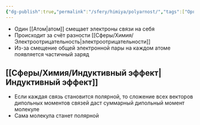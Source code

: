 ```yaml
---
{"dg-publish":true,"permalink":"/sfery/himiya/polyarnost/","tags":["Органика"]}
---
```


- Один [[Атом\|атом]] смещает электроны связи на себя
- Происходит за счёт разности [[Сферы/Химия/Электроотрицательность\|электроотрицательности]] 
- Из-за смещение общей электронной пары на каждом атоме появляется частичный заряд 
## [[Сферы/Химия/Индуктивный эффект\|Индуктивный эффект]]
- Если каждая связь становится полярной, то сложение всех векторов дипольных моментов связей даст суммарный дипольный момент молекуле
- Сама молекула станет полярной 